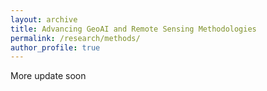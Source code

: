 ```yaml
---
layout: archive
title: Advancing GeoAI and Remote Sensing Methodologies
permalink: /research/methods/
author_profile: true
---
```


More update soon
